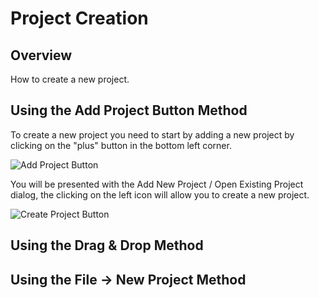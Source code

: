# Project Creation

## Overview

How to create a new project.

## Using the Add Project Button Method

To create a new project you need to start by adding a new project by clicking on the "plus" button in the bottom left corner.

![Add Project Button](https://raw.github.com/hermwong/phonegap-gui/master/docs-assets/create/docs-plus-button.png)

You will be presented with the Add New Project / Open Existing Project dialog, the clicking on the left icon will allow you to create a new project.

![Create Project Button](https://raw.github.com/hermwong/phonegap-gui/master/docs-assets/create/docs-add-new.png)

## Using the Drag & Drop Method

## Using the File -> New Project Method